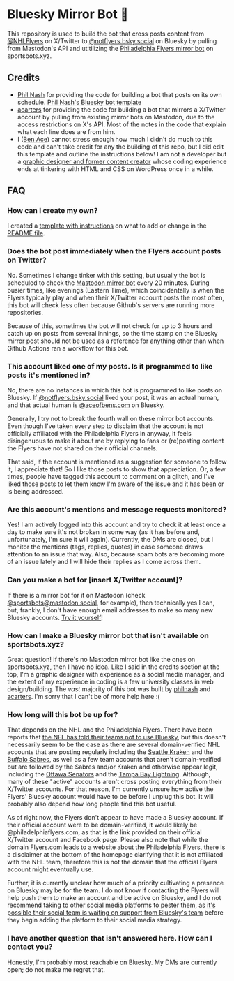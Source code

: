 # Bluesky Mirror Bot 🦋

This repository is used to build the bot that cross posts content from [@NHLFlyers](https://x.com/NHLFlyers) on X/Twitter to [@notflyers.bsky.social](https://bsky.app/profile/notflyers.bsky.social) on Bluesky by pulling from Mastodon's API and utitilizing the [Philadelphia Flyers mirror bot](https://mastodon.social/@NHLFlyers@sportsbots.xyz) on sportsbots.xyz.

## Credits
* [Phil Nash](https://github.com/philnash) for providing the code for building a bot that posts on its own schedule. [Phil Nash's Bluesky bot template](https://github.com/philnash/bsky-bot)
* [acarters](https://github.com/acarters) for providing the code for building a bot that mirrors a X/Twitter account by pulling from existing mirror bots on Mastodon, due to the access restrictions on X's API. Most of the notes in the code that explain what each line does are from him.
* I ([Ben Ace](https://bsky.app/profile/aceofbens.com/)) cannot stress enough how much I didn't do much to this code and can't take credit for any the building of this repo, but I did edit this template and outline the instructions below! I am not a developer but a [graphic designer and former content creator](https://aceofbens.com/) whose coding experience ends at tinkering with HTML and CSS on WordPress once in a while.

## FAQ

### How can I create my own?

I created a [template with instructions](https://github.com/AceOfBens/sports-mirror-bot-bsky/) on what to add or change in the [README file](https://github.com/AceOfBens/sports-mirror-bot-bsky/blob/main/README.md). 

### Does the bot post immediately when the Flyers account posts on Twitter?

No. Sometimes I change tinker with this setting, but usually the bot is scheduled to check the [Mastodon mirror bot](https://mastodon.social/@NHLFlyers@sportsbots.xyz) every 20 minutes. During busier times, like evenings (Eastern Time), which coincidentally is when the Flyers typically play and when their X/Twitter account posts the most often, this bot will check less often because Github's servers are running more repositories.

Because of this, sometimes the bot will not check for up to 3 hours and catch up on posts from several innings, so the time stamp on the Bluesky mirror post should not be used as a reference for anything other than when Github Actions ran a workflow for this bot. 

### This account liked one of my posts. Is it programmed to like posts it's mentioned in?

No, there are no instances in which this bot is programmed to like posts on Bluesky. If [@notflyers.bsky.social](https://bsky.app/profile/notflyers.bsky.social) liked your post, it was an actual human, and that actual human is [@aceofbens.com](https://bsky.app/profile/aceofbens.com) on Bluesky.

Generally, I try not to break the fourth wall on these mirror bot accounts. Even though I've taken every step to disclaim that the account is not officially affiliated with the Philadelphia Flyers in anyway, it feels disingenuous to make it about me by replying to fans or (re)posting content the Flyers have not shared on their official channels.

That said, if the account is mentioned as a suggestion for someone to follow it, I appreciate that! So I like those posts to show that appreciation. Or, a few times, people have tagged this account to comment on a glitch, and I've liked those posts to let them know I'm aware of the issue and it has been or is being addressed.

### Are this account's mentions and message requests monitored?

Yes! I am actively logged into this account and try to check it at least once a day to make sure it's not broken in some way (as it has before and, unfortunately, I'm sure it will again). Currently, the DMs are closed, but I monitor the mentions (tags, replies, quotes) in case someone draws attention to an issue that way. Also, because spam bots are becoming more of an issue lately and I will hide their replies as I come across them.

### Can you make a bot for [insert X/Twitter account]?

If there is a mirror bot for it on Mastodon (check [@sportsbots@mastodon.social](https://www.sportsbots.xyz/), for example), then technically yes I can, but, frankly, I don't have enough email addresses to make so many new Bluesky accounts. [Try it yourself](https://github.com/AceOfBens/sports-mirror-bot-bsky/blob/main/README.md)!

### How can I make a Bluesky mirror bot that isn't available on sportsbots.xyz?

Great question! If there's no Mastodon mirror bot like the ones on sportsbots.xyz, then I have no idea. Like I said in the credits section at the top, I'm a graphic designer with experience as a social media manager, and the extent of my experience in coding is a few university classes in web design/building. The *vast* majority of this bot was built by [philnash](https://github.com/philnash) and [acarters](https://github.com/acarters). I'm sorry that I can't be of more help here :(

### How long will this bot be up for?

That depends on the NHL and the Philadelphia Flyers. There have been reports that [the NFL has told their teams not to use Bluesky](https://awfulannouncing.com/nfl/new-england-patriots-bluesky-shut-down-account.html), but this doesn't necessarily seem to be the case as there are several domain-verified NHL accounts that are posting regularly including the [Seattle Kraken](https://bsky.app/profile/seattlekraken.com) and the [Buffalo Sabres](https://bsky.app/profile/sabres.com/), as well as a few team accounts that aren't domain-verified but are followed by the Sabres and/or Kraken and otherwise appear legit, including the [Ottawa Senators](https://bsky.app/profile/senators.bsky.social) and the [Tampa Bay Lightning](https://bsky.app/profile/tblightningnhl.bsky.social). Although, many of these "active" accounts aren't cross posting everything from their X/Twitter accounts. For that reason, I'm currently unsure how active the Flyers' Bluesky account would have to be before I unplug this bot. It will probably also depend how long people find this bot useful.

As of right now, the Flyers don't appear to have made a Bluesky account. If their official account were to be domain-verified, it would likely be @philadelphiaflyers.com, as that is the link provided on their official X/Twitter account and Facebook page. Please also note that while the domain Flyers.com leads to a website about the Philadelphia Flyers, there is a disclaimer at the bottom of the homepage clarifying that it is not affiliated with the NHL team, therefore this is not the domain that the official Flyers account might eventually use.

Further, it is currently unclear how much of a priority cultivating a presence on Bluesky may be for the team. I do not know if contacting the Flyers will help push them to make an account and be active on Bluesky, and I do not recommend taking to other social media platforms to pester them, as [it's possible their social team is waiting on support from Bluesky's team](https://awfulannouncing.com/tech/bluesky-sports-top-priority-growth-spurt.html) before they begin adding the platform to their social media strategy.

### I have another question that isn't answered here. How can I contact you?

Honestly, I'm probably most reachable on Bluesky. My DMs are currently open; do not make me regret that.
